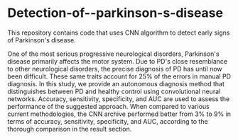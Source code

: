 # Detection-of--parkinson-s-disease
This repository contains code that uses CNN algorithm to detect early signs of Parkinson's disease.

One of the most serious progressive neurological disorders, Parkinson's disease primarily affects the motor system. Due to PD's close resemblance to other neurological disorders, the precise diagnosis of PD has until now been difficult. These same traits account for 25% of the errors in manual PD diagnosis. In this study, we provide an autonomous diagnosis method that distinguishes between PD and healthy control using convolutional neural networks. Accuracy, sensitivity, specificity, and AUC are used to assess the performance of the suggested approach. When compared to various current methodologies, the CNN archive performed better from 3% to 9% in terms of accuracy, sensitivity, specificity, and AUC, according to the thorough comparison in the result section.

